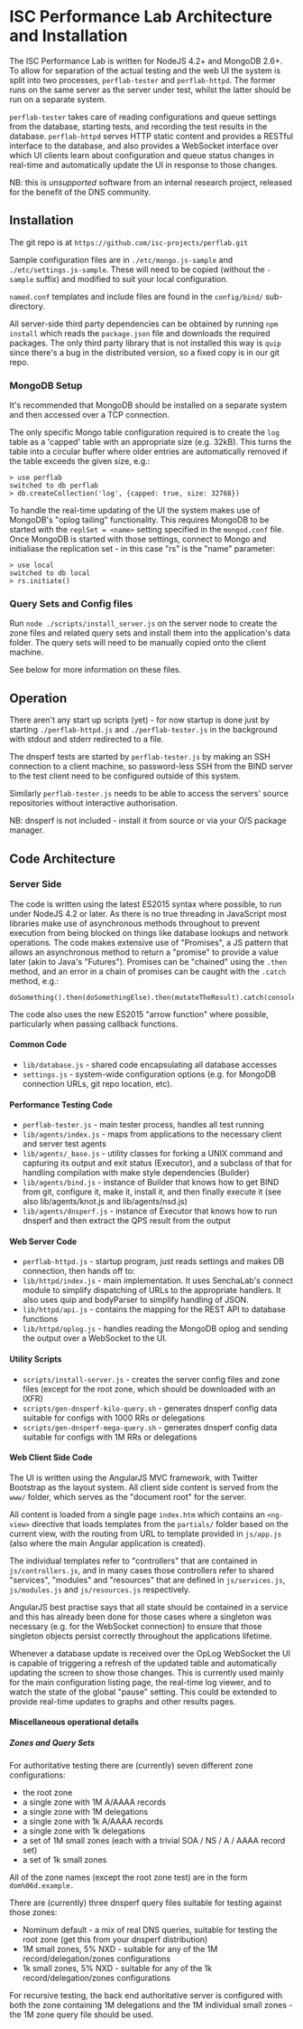 ISC Performance Lab Architecture and Installation
=================================================

The ISC Performance Lab is written for NodeJS 4.2+ and MongoDB 2.6+.  To
allow for separation of the actual testing and the web UI the system is
split into two processes, `perflab-tester` and `perflab-httpd`.  The
former runs on the same server as the server under test, whilst the
latter should be run on a separate system.

`perflab-tester` takes care of reading configurations and queue settings
from the database, starting tests, and recording the test results in the
database.  `perflab-httpd` serves HTTP static content and provides a
RESTful interface to the database, and also provides a WebSocket
interface over which UI clients learn about configuration and queue
status changes in real-time and automatically update the UI in response
to those changes.

NB: this is _unsupported_ software from an internal research project,
released for the benefit of the DNS community.

Installation
------------

The git repo is at `https://github.com/isc-projects/perflab.git`

Sample configuration files are in `./etc/mongo.js-sample` and
`./etc/settings.js-sample`.  These will need to be copied
(without the `-sample` suffix) and modified to suit your
local configuration.

`named.conf` templates and include files are found in the
`config/bind/` sub-directory.

All server-side third party dependencies can be obtained by running
`npm install` which reads the `package.json` file and downloads the
required packages. The only third party library that is not installed
this way is `quip` since there's a bug in the distributed version, so
a fixed copy is in our git repo.

### MongoDB Setup

It's recommended that MongoDB should be installed on a separate system
and then accessed over a TCP connection.

The only specific Mongo table configuration required is to create the
`log` table as a 'capped' table with an appropriate size (e.g. 32kB).
This turns the table into a circular buffer where older entries are
automatically removed if the table exceeds the given size, e.g.:

    > use perflab
    switched to db perflab
    > db.createCollection('log', {capped: true, size: 32768})

To handle the real-time updating of the UI the system makes use of
MongoDB's "oplog tailing" functionality. This requires MongoDB to be
started with the `replSet = <name>` setting specified in the
`mongod.conf` file.  Once MongoDB is started with those settings,
connect to Mongo and initialiase the replication set - in this case "rs"
is the "name" parameter:

    > use local
    switched to db local
    > rs.initiate()

### Query Sets and Config files

Run `node ./scripts/install_server.js` on the server node to create
the zone files and related query sets and install them into the
application's data folder.   The query sets will need to be manually
copied onto the client machine.

See below for more information on these files.

Operation
---------

There aren't any start up scripts (yet) - for now startup is done just
by starting `./perflab-httpd.js` and `./perflab-tester.js` in the
background with stdout and stderr redirected to a file.

The dnsperf tests are started by `perflab-tester.js` by making an SSH
connection to a client machine, so password-less SSH from the BIND
server to the test client need to be configured outside of this system.

Similarly `perflab-tester.js` needs to be able to access the servers'
source repositories without interactive authorisation.

NB: dnsperf is not included - install it from source or via your O/S
package manager.

Code Architecture
-----------------

### Server Side

The code is written using the latest ES2015 syntax where possible, to
run under NodeJS 4.2 or later.  As there is no true threading in
JavaScript most libraries make use of asynchronous methods throughout to
prevent execution from being blocked on things like database lookups and
network operations. The code makes extensive use of "Promises", a JS
pattern that allows an asynchronous method to return a "promise" to
provide a value later (akin to Java's "Futures"). Promises can be
"chained" using the `.then` method, and an error in a chain of promises
can be caught with the `.catch` method, e.g.:

    doSomething().then(doSomethingElse).then(mutateTheResult).catch(console.error);

The code also uses the new ES2015 "arrow function" where possible,
particularly when passing callback functions.

#### Common Code

* `lib/database.js` - shared code encapsulating all database accesses
* `settings.js` - system-wide configuration options (e.g. for MongoDB connection URLs, git repo location, etc).

#### Performance Testing Code

* `perflab-tester.js` - main tester process, handles all test running
* `lib/agents/index.js` - maps from applications to the necessary client and server test agents
* `lib/agents/_base.js` - utility classes for forking a UNIX command and capturing its output and exit status (Executor), and a subclass of that for handling compilation with make style dependencies (Builder)
* `lib/agents/bind.js` - instance of Builder that knows how to get BIND from git, configure it, make it, install it, and then finally execute it (see also lib/agents/knot.js and lib/agents/nsd.js)
* `lib/agents/dnsperf.js` - instance of Executor that knows how to run dnsperf and then extract the QPS result from the output

#### Web Server Code

* `perflab-httpd.js` - startup program, just reads settings and makes DB connection, then hands off to:
* `lib/httpd/index.js` - main implementation. It uses SenchaLab's
connect module to simplify dispatching of URLs to the appropriate
handlers. It also uses quip and bodyParser to simplify handling of JSON.
* `lib/httpd/api.js` - contains the mapping for the REST API to database
functions
* `lib/httpd/oplog.js` - handles reading the MongoDB oplog and sending the output over a WebSocket to the UI.

#### Utility Scripts

* `scripts/install-server.js` - creates the server config files and zone files (except for the root zone, which should be downloaded with an IXFR)
* `scripts/gen-dnsperf-kilo-query.sh` - generates dnsperf config data suitable for configs with 1000 RRs or delegations
* `scripts/gen-dnsperf-mega-query.sh` - generates dnsperf config data suitable for configs with 1M RRs or delegations

#### Web Client Side Code

The UI is written using the AngularJS MVC framework, with Twitter
Bootstrap as the layout system.  All client side content is served from
the `www/` folder, which serves as the "document root" for the server.

All content is loaded from a single page `index.htm` which contains an
`<ng-view>` directive that loads templates from the `partials/` folder
based on the current view, with the routing from URL to template
provided in `js/app.js` (also where the main Angular application is
created).

The individual templates refer to "controllers" that are contained in
`js/controllers.js`, and in many cases those controllers refer to shared
"services", "modules" and "resources" that are defined in
`js/services.js`, `js/modules.js` and `js/resources.js` respectively.

AngularJS best practise says that all state should be contained in a
service and this has already been done for those cases where a singleton
was necessary (e.g. for the WebSocket connection) to ensure that those
singleton objects persist correctly throughout the applications
lifetime.

Whenever a database update is received over the OpLog WebSocket the UI
is capable of triggering a refresh of the updated table and
automatically updating the screen to show those changes. This is
currently used mainly for the main configuration listing page, the
real-time log viewer, and to watch the state of the global "pause"
setting. This could be extended to provide real-time updates to graphs
and other results pages.

#### Miscellaneous operational details

##### Zones and Query Sets

For authoritative testing there are (currently) seven different zone
configurations:

* the root zone
* a single zone with 1M A/AAAA records
* a single zone with 1M delegations
* a single zone with 1k A/AAAA records
* a single zone with 1k delegations
* a set of 1M small zones (each with a trivial SOA / NS / A / AAAA record set)
* a set of 1k small zones

All of the zone names (except the root zone test) are in the form
`dom%06d.example.`

There are (currently) three dnsperf query files suitable for testing
against those zones:

* Nominum default - a mix of real DNS queries, suitable for testing the
root zone (get this from your dnsperf distribution)
* 1M small zones, 5% NXD - suitable for any of the 1M
record/delegation/zones configurations
* 1k small zones, 5% NXD - suitable for any of the 1k
record/delegation/zones configurations

For recursive testing, the back end authoritative server is configured
with both the zone containing 1M delegations and the 1M individual small
zones  - the 1M zone query file should be used.
